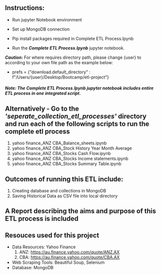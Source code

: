 ## Instructions:
- Run jupyter Notebook environment

- Set up MongoDB connection

- Pip install packages required in Complete ETL Process.Ipynb

- Run the ***Complete ETL Process.Ipynb*** jupyter notebook.

***Caution:*** 
For where requires directory path, please change {user} to according to your own file path as the example below:
- prefs = {"download.default_directory" : f"/Users/{user}/Desktop/Bootcamp/etl-project"}

##### Note: The ***Complete ETL Process.Ipynb*** jupyter notebook includes entire ETL process in one integrated script.


## Alternatively - Go to the ***'seperate_collection_etl_processes'*** directory and run each of the following scripts to run the complete etl process
1) yahoo finance_ANZ CBA_Balance_sheets.ipynb
2) yahoo finance_ANZ CBA_Stock History Year Month Average
3) yahoo finance_ANZ CBA_Stocks Cash Flow.ipynb
4) yahoo finance_ANZ CBA_Stocks Income statements.ipynb
5) yahoo finance_ANZ CBA_Stocks Summary Table.ipynb

## Outcomes of running this ETL include: 
1) Creating database and collections in MongoDB
2) Saving Historical Data as CSV file into local directory

## A Report describing the aims and purpose of this ETL process is included

## Resouces used for this project
- Data Resources: Yahoo Finance
  1) ANZ: https://au.finance.yahoo.com/quote/ANZ.AX
  2) CBA: https://au.finance.yahoo.com/quote/CBA.AX
- Web Scraping Tools: Beautiful Soup, Selenium
- Database: MongoDB
